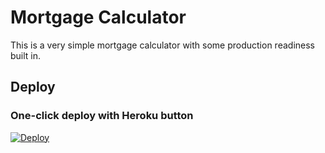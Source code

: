 # Mortgage Calculator

This is a very simple mortgage calculator with some production readiness built in.

## Deploy
### One-click deploy with Heroku button

[![Deploy](https://www.herokucdn.com/deploy/button.svg)](https://heroku.com/deploy?template=https://github.com/travega/mortgage-calculator)
